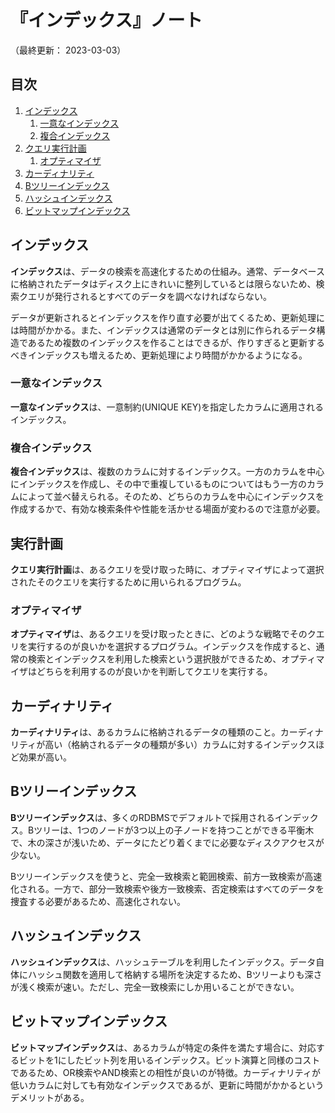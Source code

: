 # 『インデックス』ノート

（最終更新： 2023-03-03）


## 目次

1. [インデックス](#インデックス)
	1. [一意なインデックス](#一意なインデックス)
	1. [複合インデックス](#複合インデックス)
1. [クエリ実行計画](#クエリ実行計画)
	1. [オプティマイザ](#オプティマイザ)
1. [カーディナリティ](#カーディナリティ)
1. [Bツリーインデックス](#bツリーインデックス)
1. [ハッシュインデックス](#ハッシュインデックス)
1. [ビットマップインデックス](#ビットマップインデックス)



## インデックス

**インデックス**は、データの検索を高速化するための仕組み。通常、データベースに格納されたデータはディスク上にきれいに整列しているとは限らないため、検索クエリが発行されるとすべてのデータを調べなければならない。

データが更新されるとインデックスを作り直す必要が出てくるため、更新処理には時間がかかる。また、インデックスは通常のデータとは別に作られるデータ構造であるため複数のインデックスを作ることはできるが、作りすぎると更新するべきインデックスも増えるため、更新処理により時間がかかるようになる。

### 一意なインデックス

**一意なインデックス**は、一意制約(UNIQUE KEY)を指定したカラムに適用されるインデックス。

### 複合インデックス

**複合インデックス**は、複数のカラムに対するインデックス。一方のカラムを中心にインデックスを作成し、その中で重複しているものについてはもう一方のカラムによって並べ替えられる。そのため、どちらのカラムを中心にインデックスを作成するかで、有効な検索条件や性能を活かせる場面が変わるので注意が必要。


## 実行計画

**クエリ実行計画**は、あるクエリを受け取った時に、オプティマイザによって選択されたそのクエリを実行するために用いられるプログラム。

### オプティマイザ

**オプティマイザ**は、あるクエリを受け取ったときに、どのような戦略でそのクエリを実行するのが良いかを選択するプログラム。インデックスを作成すると、通常の検索とインデックスを利用した検索という選択肢ができるため、オプティマイザはどちらを利用するのが良いかを判断してクエリを実行する。


## カーディナリティ

**カーディナリティ**は、あるカラムに格納されるデータの種類のこと。カーディナリティが高い（格納されるデータの種類が多い）カラムに対するインデックスほど効果が高い。


## Bツリーインデックス

**Bツリーインデックス**は、多くのRDBMSでデフォルトで採用されるインデックス。Bツリーは、1つのノードが3つ以上の子ノードを持つことができる平衡木で、木の深さが浅いため、データにたどり着くまでに必要なディスクアクセスが少ない。

Bツリーインデックスを使うと、完全一致検索と範囲検索、前方一致検索が高速化される。一方で、部分一致検索や後方一致検索、否定検索はすべてのデータを捜査する必要があるため、高速化されない。


## ハッシュインデックス

**ハッシュインデックス**は、ハッシュテーブルを利用したインデックス。データ自体にハッシュ関数を適用して格納する場所を決定するため、Bツリーよりも深さが浅く検索が速い。ただし、完全一致検索にしか用いることができない。


## ビットマップインデックス

**ビットマップインデックス**は、あるカラムが特定の条件を満たす場合に、対応するビットを1にしたビット列を用いるインデックス。ビット演算と同様のコストであるため、OR検索やAND検索との相性が良いのが特徴。カーディナリティが低いカラムに対しても有効なインデックスであるが、更新に時間がかかるというデメリットがある。
